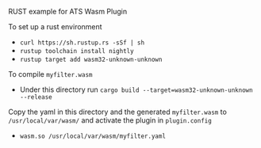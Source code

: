 RUST example for ATS Wasm Plugin

To set up a rust environment
* `curl https://sh.rustup.rs -sSf | sh`
* `rustup toolchain install nightly`
* `rustup target add wasm32-unknown-unknown`

To compile `myfilter.wasm`
* Under this directory run `cargo build --target=wasm32-unknown-unknown --release`

Copy the yaml in this directory and the generated `myfilter.wasm` to `/usr/local/var/wasm/` and activate the plugin in `plugin.config`
* `wasm.so /usr/local/var/wasm/myfilter.yaml`

